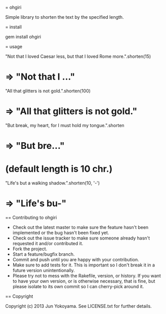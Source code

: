 = ohgiri

Simple library to shorten the text by the specified length.

= install

  gem install ohgiri

= usage

  "Not that I loved Caesar less, but that I loved Rome more.".shorten(15)
  # => "Not that I ..."

  "All that glitters is not gold.".shorten(100)
  # => "All that glitters is not gold."

  "But break, my heart, for I must hold my tongue.".shorten
  # => "But bre..."
  # (default length is 10 chr.)

  "Life's but a walking shadow.".shorten(10, '-')
  # => "Life's bu-"

== Contributing to ohgiri
 
* Check out the latest master to make sure the feature hasn't been implemented or the bug hasn't been fixed yet.
* Check out the issue tracker to make sure someone already hasn't requested it and/or contributed it.
* Fork the project.
* Start a feature/bugfix branch.
* Commit and push until you are happy with your contribution.
* Make sure to add tests for it. This is important so I don't break it in a future version unintentionally.
* Please try not to mess with the Rakefile, version, or history. If you want to have your own version, or is otherwise necessary, that is fine, but please isolate to its own commit so I can cherry-pick around it.

== Copyright

Copyright (c) 2013 Jun Yokoyama. See LICENSE.txt for
further details.

